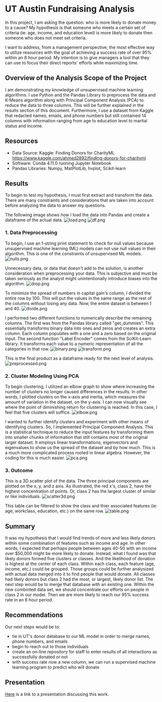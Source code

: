 # UT Austin Fundraising Analysis
In this project, I am asking the question: who is more likely to donate money to a cause? My hypothesis is that someone who meets a certain set of criteria (ie: age, income, and education level) is more likely to donate then someone who does not meet set criteria. 

I want to address, from a management perspective, the most effective way to utilize resources with the goal of achieving a success rate of over 95% within an 8 hour period. My intention is to give managers a tool that they can use to focus their direct reports' efforts while maximizing time. 

## Overview of the Analysis Scope of the Project
I am demonstrating my knowledge of unsupervised machine learning algorithms. I use Python and the Pandas Library to preprocess the data and K-Means algorithm along with Principal Component Analysis (PCA) to reduce the data to three columns. This will be further explained in the results section of this document. Furthermore, I use a dataset from Kaggle that redacted names, emails, and phone numbers but still contained 14 columns with information ranging from age to education level to marital status and income.

## Resources
- Data Source: Kaggle: Finding Donors for CharityML https://www.kaggle.com/ahmed2892/finding-donors-for-charityml
- Software: Conda 4.11.0 running Jupyter Notebook
- Pandas Libraries: Numpy, MatPlotLib, hvplot, Scikit-learn

## Results
To begin to test my hypothesis, I must first extract and transform the data. There are many constraints and considerations that are taken into account before analyzing the data to answer my questions. 

The following image shows how I load the data into Pandas and create a dataframe of the actual data.
![load.png](Resources/load.png)
![df.png](Resources/df.png)

### 1. Data Preprocessing

To begin, I use an f-string print statement to check for null values because unsupervised machine learning (ML) models can not use null values in their algorithm. This is one of the constraints of unsupervised ML models. 
![nulls.png](Resources/nulls.png)

Unnecessary data, or data that doesn't add to the solution, is another consideration when preprocessing your data. This is subjective and must be taken seriously as the analyst might unintentionally introduce biases into the algorithm. 
![drop.png](Resources/drop.png)

To minimize the spread of numbers in capital gain's column, I divided the entire row by 100. This will put the values in the same range as the rest of the columns without losing any data. Now, the entire dataset is between 1 and 40. 
![divide.png](Resources/divide.png)

I performed two different functions to numerically describe the remaining columns. The first was from the Pandas library called "get_dummies". This essentially transforms binary data into ones and zeros and creates an extra column. Each column populates with a one and a zero based on the original input. The second function "Label Encoder" comes from the SciKit-Learn library. It transforms each value to a numeric representation of all the categories in that row. 
![binary.png](Resources/binary.png)
![transform.png](Resources/transform.png)

This is the final product as a dataframe ready for the next level of analysis. 
![preprocessed.png](Resources/preprocessed.png)

### 2. Cluster Modeling Using PCA

To begin clustering, I utilized an elbow graph to show where increasing the number of clusters no longer caused differences in the results. In other words, I plotted clusters on the x-axis and inertia, which measures the amount of variation in the dataset, on the y-axis. I can now visually see where the point of diminishing return for clustering is reached. In this case, I feel that five clusters will suffice. 
![elbow.png](Resources/elbow.png)

I wanted to further identify clusters and experiment with other means of identifying clusters. So, I implemented Principal Component Analysis. This is a statistical technique to reduce the input features by transforming them into smaller chunks of information that still contains most of the original larger dataset. It employs linear transformations, eigenvectors and eigenvalues to show us the spread of the dataset and by how much. This is a much more complicated process rooted in linear algebra. However, the coding for this is much easier. 
![pca.png](Resources/pca.png)

### 3. Outcome

This is a 3D scatter plot of the data. The three principal components are plotted on the x, y, and z axis. As illustrated, the red x's, class 2, have the highest concentration of points. Or, class 2 has the largest cluster of similar or like individuals. 
![scatter3d.png](Resources/scatter3d.png)

This table can be filtered to show the class and thier associated features (ie: age, workclass, education, etc.) on the same row. 
![table.png](Resources/table.png)

## Summary
It was my hypothesis that I would find trends of more and less likely donors within some combination of features such as income and age. In other words, I expected that perhaps people between ages 40-50 with an income over $50,000 might be more likely to donate. Instead, what I found was that likely donors formed five clusters or classes. And the likelihood of donation is highest at the center of each class. Within each class, each feature (age, income, etc.) could be grouped. Those groups could be further analysized with actual data merged into it to find people that would donate. All classes had likely donors but class 2 had the most, or largest, likely donor list.  The next step would be to merge that database with an existing one. Within the new combinted data set, we should concentrate our efforts on people in class 2 in our model. Then we are more likely to reach our 95% success rate in an 8 hour period. 

## Recommendations
Our next steps would be to:
- tie in UT's donor database to our ML model in order to merge names, phone numbers, and emails
- begin to reach out to those individuals 
- create an on-line repository for staff to enter results of all interactions as successfully donated or not
- with success rate now a new column, we can run a supervised machine learning program to predict who will donate

## Presentation
[Here](website) is a link to a presentation discussing this work. 